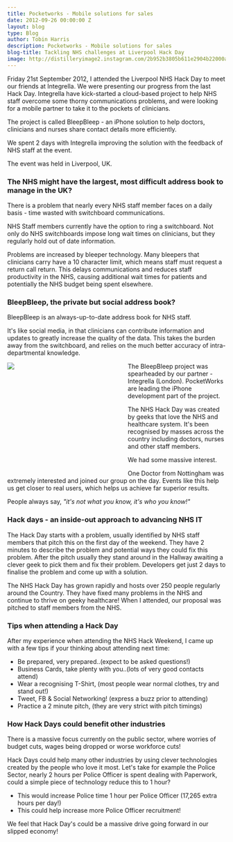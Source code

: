 ```yaml
---
title: Pocketworks - Mobile solutions for sales
date: 2012-09-26 00:00:00 Z
layout: blog
type: Blog
author: Tobin Harris
description: Pocketworks - Mobile solutions for sales
blog-title: Tackling NHS challenges at Liverpool Hack Day
image: http://distilleryimage2.instagram.com/2b952b3805b611e2904b22000a1cdc2a_7.jpg
---
```


Friday 21st September 2012, I attended the Liverpool NHS Hack Day to meet our friends at Integrella. We were presenting our progress from the last Hack Day. Integrella have kick-started a cloud-based project to help NHS staff overcome some thorny communications problems, and were looking for a mobile partner to take it to the pockets of clinicians.

<!--more-->

The project is called BleepBleep - an iPhone solution to help doctors, clinicians and nurses share contact details more efficiently.

We spent 2 days with Integrella improving the solution with the feedback of NHS staff at the event.

The event was held in Liverpool, UK.

### The NHS might have the largest, most difficult address book to manage in the UK?

There is a problem that nearly every NHS staff member faces on a daily basis - time wasted with switchboard communications.

NHS Staff members currently have the option to ring a switchboard.  Not only do NHS switchboards impose long wait times on clinicians, but they regularly hold out of date information.

Problems are increased by bleeper technology. Many bleepers that clinicians carry have a 10 character limit, which means staff must request a return call return. This delays communications and reduces staff productivity in the NHS, causing additional wait times for patients and potentially the NHS budget being spent elsewhere.

### BleepBleep, the private but social address book?

BleepBleep is an always-up-to-date address book for NHS staff.

It's like social media, in that clinicians can contribute information and updates to greatly increase the quality of the data. This takes the burden away from the switchboard, and relies on the much better accuracy of intra-departmental knowledge.

<div class="bwWrapper" style="width: 250px; height: 250px; float: left; padding-right: 2em;">
<img src="http://magickly.afeld.me/?src=http://puu.sh/16oM0.jpg&amp;thumb=250x250%23" data-proofer-ignore/>
</div>

The BleepBleep project was spearheaded by our partner - Integrella (London). PocketWorks are leading the iPhone development part of the project.

The NHS Hack Day was created by geeks that love the NHS and healthcare system. It's been recognised by masses across the country including doctors, nurses and other staff members.

We had some massive interest.

One Doctor from Nottingham was extremely interested and joined our group on the day.  Events like this help us get closer to real users, which helps us achieve far superior results.

People always say, *"it's not what you know, it's who you know!"*

### Hack days - an inside-out approach to advancing NHS IT

The Hack Day starts with a problem, usually identified by NHS staff members that pitch this on the first day of the weekend. They have 2 minutes to describe the problem and potential ways they could fix this problem. After the pitch usually they stand around in the Hallway awaiting a clever geek to pick them and fix their problem.  Developers get just 2 days to finalise the problem and come up with a solution.

The NHS Hack Day has grown rapidly and hosts over 250 people regularly around the Country. They have fixed many problems in the NHS and continue to thrive on geeky healthcare! When I attended, our proposal was pitched to staff members from the NHS.

### Tips when attending a Hack Day

After my experience when attending the NHS Hack Weekend, I came up with a few tips if your thinking about attending next time:

* Be prepared, very prepared..(expect to be asked questions!)
* Business Cards, take plenty with you..(lots of very good contacts attend)
* Wear a recognising T-Shirt, (most people wear normal clothes, try and stand out!)
* Tweet, FB & Social Networking! (express a buzz prior to attending)
* Practice a 2 minute pitch, (they are very strict with pitch timings)

### How Hack Days could benefit other industries

There is a massive focus currently on the public sector, where worries of budget cuts, wages being dropped or worse workforce cuts!

Hack Days could help many other industries by using clever technologies created by the people who love it most. Let's take for example the Police Sector, nearly 2 hours per Police Officer is spent dealing with Paperwork, could a simple piece of technology reduce this to 1 hour?

* This would increase Police time 1 hour per Police Officer (17,265 extra hours per day!)
* This could help increase more Police Officer recruitment!

We feel that Hack Day's could be a massive drive going forward in our slipped economy!
